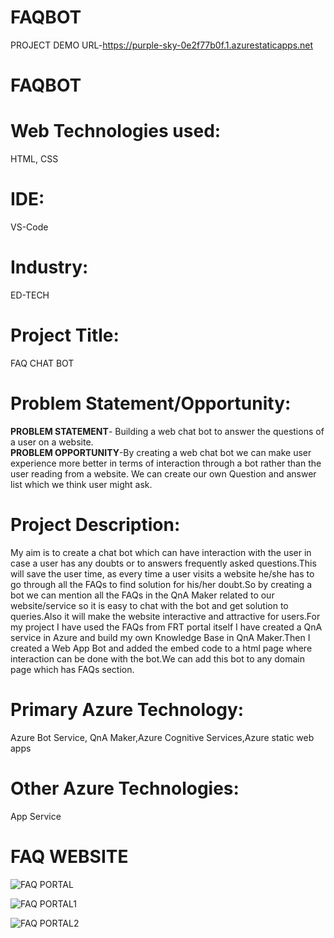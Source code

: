 # FAQBOT
PROJECT DEMO URL-https://purple-sky-0e2f77b0f.1.azurestaticapps.net
# FAQBOT
# Web Technologies used: 
  HTML, CSS

# IDE: 
  VS-Code

# Industry: 
  ED-TECH

# Project Title: 
  FAQ CHAT BOT

# Problem Statement/Opportunity:
**PROBLEM STATEMENT**- Building a web chat bot to answer the questions of a user on a website.\
**PROBLEM OPPORTUNITY**-By creating a web chat bot we can make user experience more better in terms of interaction through a bot rather than the user reading from a website. We can create our own Question and answer list which we think user might ask.

# Project Description:
  My aim is to create a chat bot which can have interaction with the user in case a user has any doubts or to answers frequently asked questions.This will save the user time, 
  as every time a user visits a website he/she has to go through all the FAQs to find solution for his/her doubt.So by creating a bot we can mention all the FAQs in the QnA     Maker related to our website/service so it is easy to chat with the bot and get solution to queries.Also it will make the website interactive and attractive for users.For     my project I have used the FAQs from FRT portal itself I have created a QnA service in Azure and build my own Knowledge Base in QnA Maker.Then I created a Web App Bot and     added the embed code to a html page where interaction can be done with the bot.We can add this bot to any domain page which has FAQs section.
      
# Primary Azure Technology: 
  Azure Bot Service, QnA Maker,Azure Cognitive Services,Azure static web apps

# Other Azure Technologies: 
  App Service

# FAQ WEBSITE 
![FAQ PORTAL](https://user-images.githubusercontent.com/72748973/149295915-88924966-486b-4659-8b0b-114f164e7c00.jpg)

![FAQ PORTAL1](https://user-images.githubusercontent.com/72748973/149295920-93d4215a-cac2-4315-b103-380c77ece4e7.jpg)

![FAQ PORTAL2](https://user-images.githubusercontent.com/72748973/149295923-e4cda6b8-75bb-4763-8ea9-3b51b709eb32.jpg)

